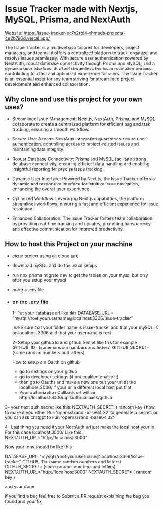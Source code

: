 
# Issue Tracker made with Nextjs, MySQL, Prisma, and NextAuth

Website: https://issue-tracker-oc7x2rbi4-ahmeds-projects-4e2b796d.vercel.app/

The Issue Tracker is a multiwebapp tailored for developers, project managers, and teams, it offers a centralized platform to track, organize, and resolve issues seamlessly. With secure user authentication powered by NextAuth, robust database connectivity through Prisma and MySQL, and a dynamic user interface, this tool streamlines the issue resolution process, contributing to a fast and optimized experience for users. The Issue Tracker is an essential asset for any team striving for streamlined project development and enhanced collaboration.

## Why clone and use this project for your own uses?

- Streamlined Issue Management: Next.js, NextAuth, Prisma, and MySQL collaborate to create a centralized platform for efficient bug and task tracking, ensuring a smooth workflow. 

- Secure User Access: NextAuth integration guarantees secure user authentication, controlling access to project-related issues and maintaining data integrity.

- Robust Database Connectivity: Prisma and MySQL facilitate strong database connectivity, ensuring efficient data handling and enabling insightful reporting for precise issue tracking.

- Dynamic User Interface: Powered by Next.js, the Issue Tracker offers a dynamic and responsive interface for intuitive issue navigation, enhancing the overall user experience.

- Optimized Workflow: Leveraging Next.js capabilities, the platform streamlines workflows, ensuring a fast and efficient experience for issue resolution.

- Enhanced Collaboration: The Issue Tracker fosters team collaboration by providing real-time tracking and updates, promoting transparency and effective communication for improved productivity.


## How to host this Project on your machine

- clone project using git clone (url)
- download mySQL and do the usual setups
- run npx prisma migrate dev to get the tables on your mysql but only after you setup your mysql
- make a .env file
  
- ### on the .env file
  1- Put your database url like this
  DATABASE_URL = "mysql://root:yourusername@localhost:3306/issue-tracker"
  
  make sure that your folder name is issue-tracker and that your mySQL is on localhost 3306 and that your username is root

  2- Setup your github Id and github Secret like this for example
  GITHUB_ID= (some random numbers and letters)
  GITHUB_SECRET= (some random numbers and letters)
  
   How to setup a n Oauth on github
  - go to settings on your github
  - go to developer settings (if not enabled enable it)
  - then go to Oauths and make a new one put your url as the localhose:3000/ if your on a different local host put that
  - Your authorization Callback url will be http://localhost:3000/api/auth/callback/github

 3- your next auth secret like this:
 NEXTAUTH_SECRET: ( random key )
 how to make it you either Run 'openssl rand -base64 32' to generate a secret. 
 or you can ask chatgpt to Run 'openssl rand -base64 32'

 4- Last thing you need it your NextAuth url just make the local host your in. For this case localhost:3000/
 Like this: NEXTAUTH_URL="http://localhost:3000"

 Now your .env should be like this:
 
DATABASE_URL="mysql://root:yourusername@localhost:3306/issue-tracker"
GITHUB_ID= (some random numbers and letters)
GITHUB_SECRET= (some random numbers and letters)
NEXTAUTH_URL="http://localhost:3000"
NEXTAUTH_SECRET= ( random key )

and your done

if you find a bug feel free to Submit a PR request explaining the bug you found and your fix


